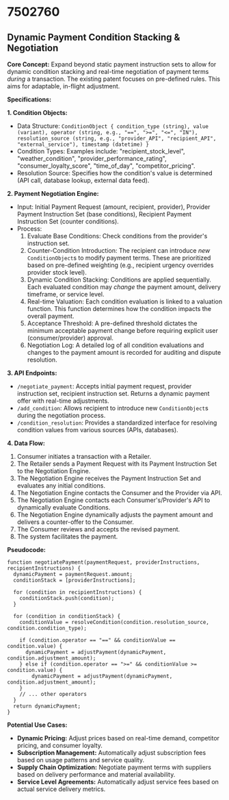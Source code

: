 # 7502760

## Dynamic Payment Condition Stacking & Negotiation

**Core Concept:** Expand beyond static payment instruction sets to allow for dynamic condition stacking and real-time negotiation of payment terms *during* a transaction. The existing patent focuses on pre-defined rules. This aims for adaptable, in-flight adjustment.

**Specifications:**

**1. Condition Objects:**

*   Data Structure: `ConditionObject { condition_type (string), value (variant), operator (string, e.g., "==", ">=", "<=", "IN"), resolution_source (string, e.g., "provider_API", "recipient_API", "external_service"), timestamp (datetime) }`
*   Condition Types: Examples include: "recipient_stock_level", "weather_condition", "provider_performance_rating", "consumer_loyalty_score", "time_of_day", "competitor_pricing".
*   Resolution Source: Specifies how the condition's value is determined (API call, database lookup, external data feed).

**2. Payment Negotiation Engine:**

*   Input: Initial Payment Request (amount, recipient, provider), Provider Payment Instruction Set (base conditions), Recipient Payment Instruction Set (counter conditions).
*   Process:
    1.  Evaluate Base Conditions: Check conditions from the provider's instruction set.
    2.  Counter-Condition Introduction: The recipient can introduce *new* `ConditionObject`s to modify payment terms. These are prioritized based on pre-defined weighting (e.g., recipient urgency overrides provider stock level).
    3.  Dynamic Condition Stacking: Conditions are applied sequentially. Each evaluated condition may *change* the payment amount, delivery timeframe, or service level.
    4.  Real-time Valuation: Each condition evaluation is linked to a valuation function. This function determines how the condition impacts the overall payment.
    5.  Acceptance Threshold: A pre-defined threshold dictates the minimum acceptable payment change before requiring explicit user (consumer/provider) approval.
    6.  Negotiation Log: A detailed log of all condition evaluations and changes to the payment amount is recorded for auditing and dispute resolution.

**3. API Endpoints:**

*   `/negotiate_payment`: Accepts initial payment request, provider instruction set, recipient instruction set. Returns a dynamic payment offer with real-time adjustments.
*   `/add_condition`: Allows recipient to introduce new `ConditionObject`s during the negotiation process.
*   `/condition_resolution`: Provides a standardized interface for resolving condition values from various sources (APIs, databases).

**4. Data Flow:**

1.  Consumer initiates a transaction with a Retailer.
2.  The Retailer sends a Payment Request with its Payment Instruction Set to the Negotiation Engine.
3.  The Negotiation Engine receives the Payment Instruction Set and evaluates any initial conditions.
4.  The Negotiation Engine contacts the Consumer and the Provider via API.
5.  The Negotiation Engine contacts each Consumer's/Provider's API to dynamically evaluate Conditions.
6.  The Negotiation Engine dynamically adjusts the payment amount and delivers a counter-offer to the Consumer.
7.  The Consumer reviews and accepts the revised payment.
8.  The system facilitates the payment.

**Pseudocode:**

```
function negotiatePayment(paymentRequest, providerInstructions, recipientInstructions) {
  dynamicPayment = paymentRequest.amount;
  conditionStack = [providerInstructions];

  for (condition in recipientInstructions) {
    conditionStack.push(condition);
  }

  for (condition in conditionStack) {
    conditionValue = resolveCondition(condition.resolution_source, condition.condition_type);

    if (condition.operator == "==" && conditionValue == condition.value) {
      dynamicPayment = adjustPayment(dynamicPayment, condition.adjustment_amount);
    } else if (condition.operator == ">=" && conditionValue >= condition.value) {
        dynamicPayment = adjustPayment(dynamicPayment, condition.adjustment_amount);
    }
    // ... other operators
  }
  return dynamicPayment;
}
```

**Potential Use Cases:**

*   **Dynamic Pricing:** Adjust prices based on real-time demand, competitor pricing, and consumer loyalty.
*   **Subscription Management:** Automatically adjust subscription fees based on usage patterns and service quality.
*   **Supply Chain Optimization:** Negotiate payment terms with suppliers based on delivery performance and material availability.
*   **Service Level Agreements:** Automatically adjust service fees based on actual service delivery metrics.
